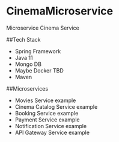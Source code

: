 # CinemaMicroservice
Microservice Cinema Service


##Tech Stack 
- Spring Framework 
- Java 11 
- Mongo DB 
- Maybe Docker TBD
- Maven 

##Microservices

- Movies Service example
- Cinema Catalog Service example
- Booking Service example
- Payment Service example
- Notification Service example
- API Gateway Service example
